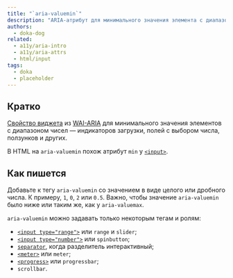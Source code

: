 ```yaml
---
title: "`aria-valuemin`"
description: "ARIA-атрибут для минимального значения элемента с диапазоном чисел."
authors:
  - doka-dog
related:
  - a11y/aria-intro
  - a11y/aria-attrs
  - html/input
tags:
  - doka
  - placeholder
---
```


## Кратко

[Свойство виджета](/a11y/aria-attrs/#atributy-vidzhetov) из [WAI-ARIA](/a11y/aria-intro/#specifikaciya) для минимального значения элементов с диапазоном чисел — индикаторов загрузки, полей с выбором числа, ползунков и других.

В HTML на `aria-valuemin` похож атрибут `min` у [`<input>`](/html/input/).

## Как пишется

Добавьте к тегу `aria-valuemin` со значением в виде целого или дробного числа. К примеру, `1`, `0`, `2` или `0.5`. Важно, чтобы значение `aria-valuemin` было ниже или таким же, как у `aria-valuemax`.

`aria-valuemin` можно задавать только некоторым тегам и ролям:

- [`<input type="range">`](/html/input/#type) или `range` и `slider`;
- [`<input type="number">`](/html/input/#type) или `spinbutton`;
- [`separator`](/a11y/role-separator/), когда разделитель интерактивный;
- [`<meter>`](/html/meter/) или `meter`;
- [`<progress>`](/html/progress/) или `progressbar`;
- `scrollbar`.
